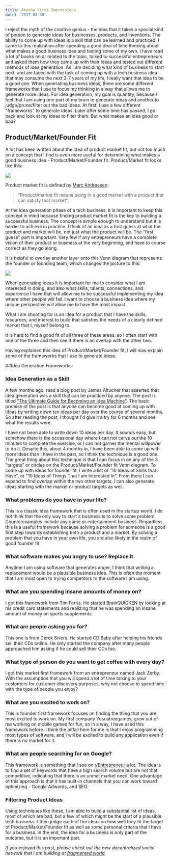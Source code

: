 ```yaml
---
title: Akasha First Impressions
date: '2017-03-30'
---
```


I reject the myth of the creative genius - the idea that it takes a special kind of person to generate ideas for businesses, products, and inventions. The ability to come up with ideas is a skill that can be learned and practiced. I came to this realization after spending a good deal of time thinking about what makes a good business idea and testing some of my own. I have read a lot of books on or related to the topic, talked to successful entrepreneurs and asked them how they came up with their ideas and tested out different methods of idea generation. As I am deciding what kind of business to start next, and am faced with the task of coming up with a tech business idea that may consume the next 3-7 years of my life, I really want that idea to be a good one. When generating business ideas, there are some different frameworks that I use to focus my thinking in a way that allows me to generate more ideas. For idea generation, my goal is quantity, because I feel that I am using one part of my brain to generate ideas and another to judge/prune/filter out the bad ideas. At first, I use a few different "frameworks" to generate ideas. Later after some time has passed, I go back and look at my ideas to filter them. But what makes an idea good or bad?

## Product/Market/Founder Fit

A lot has been written about the idea of product market fit, but not too much on a concept that I find is even more useful for determining what makes a good business idea - Product/Market/Founder fit. Product/Market fit looks like this:

![](/content/images/2017/02/product_market_fit.png)

Product market fit is defined by [Marc Andreesen](https://web.stanford.edu/class/ee204/ProductMarketFit.html):

> “Product/market fit means being in a good market with a product that can satisfy that market”.

At the idea generation phase of a tech business, it is important to keep this concept in mind because finding product market fit is the key to building a successful business. The concept is simple enough to understand but it is harder to achieve in practice. I think of an idea as a first guess at what the product and market will be, not just what the product will be. The "first guess" part is important. Very few if any entrepreneurs have a complete vision of their product or business at the very beginning, and have to course correct as they go along.

It is helpful to overlay another layer onto this Venn diagram that represents the founder or founding team, which changes the picture to this:

![](/content/images/2017/02/product_market_founder_fit.png)

When generating ideas it is important for me to consider what I am interested in doing, and also what skills, talents, connections, and experience I have that will allow me to be successful implementing my idea where other people will fail. I want to choose a business idea where my unique perspective will allow me to have the most impact.

What I am shooting for is an idea for a product that I have the skills, resources, and interest to build that satisfies the needs of a clearly defined market that I, myself belong to.

It is hard to find a good fit of all three of these areas, so I often start with one of the three and then see if there is an overlap with the other two.

Having explained this idea of Product/Market/Founder fit, I will now explain some of the frameworks that I use to generate ideas.

##Idea Generation Frameworks:

### Idea Generation as a Skill

A few months ago, read a blog post by James Altucher that asserted that idea generation was a skill that can be practiced by anyone. The post is titled ["The Ultimate Guide for Becoming an Idea Machine"](http://www.jamesaltucher.com/2014/05/the-ultimate-guide-for-becoming-an-idea-machine/). The basic premise of the post is that anyone can become good at coming up with ideas by writing down ten ideas per day over the course of several months. So after reading the post, I thought I'd give it a try for 6 months and see what the results were.

I have not been able to write down 10 ideas per day. It sounds easy, but somehow there is the occasional day where I can not carve out the 10 minutes to complete the exercise, or I can not garner the mental willpower to do it. Despite this, about 4 months in, I have been able to come up with more ideas than I have in the past, so I think the technique is a good one. The great thing about this technique is that I can focus in on any of the 3 "targets" or circles on the Product/Market/Founder fit Venn diagram. To come up with ideas for founder fit, I write a list of "10 Ideas of Skills that I Have", or "10 Ideas of Things That I am Interested In". From there I can expand to find overlap within the two other targets. I can also generate ideas starting with the market or product targets as well.

### What problems do you have in your life?

This is a classic idea framework that is often used in the startup world. I do not think that the only way to start a business is to solve some problem. Counterexamples include any game or entertainment business. Regardless, this is a useful framework because solving a problem for someone is a good first step towards establishing both a product and a market. By solving a problem that you have in your own life, you are also likely in the realm of good founder fit.

### What software makes you angry to use? Replace it.

Anytime I am using software that generates anger, I think that writing a replacement would be a plausible business idea. This is often the moment that I am most open to trying competitors to the software I am using.

### What are you spending insane amounts of money on?

I got this framework from Tim Ferris. He started BrainQUICKEN by looking at his credit card statements and realizing that he was spending an insane amount of money on sports supplements.

### What are people asking you for?

This one is from Derek Sivers. He started CD Baby after helping his friends sell their CDs online. He only started the company after many people approached him asking if he could sell their CDs too.

### What type of person do you want to get coffee with every day?

I got this market first framework from an entrepreneur named Jack Zerby. With the assumption that you will spend a lot of time talking to your customers for customer discovery purposes, why not choose to spend time with the type of people you enjoy?

### What are you excited to work on?

This is founder first framework focuses on finding the thing that you are most excited to work on. My first company Yosuatreegames, grew out of me working on mobile games for fun, so in a way, I have used this framework before. I think the pitfall here for me is that I enjoy programming most types of software, and I will be excited to build any application even if there is no market for it.

### What are people searching for on Google?

This framework is something that I see on [r/Entrepreneur](https://www.reddit.com/r/Entrepreneur/) a lot. The idea is to find a set of keywords that have a high search volume but are not that competitive, indicating that there is an unmet market need. One advantage of this approach is that it has built-in channels that you can work toward optimizing - Google Adwords, and SEO.

### Filtering Product Ideas

Using techniques like these, I am able to build a substantial list of ideas, most of which are bad, but a few of which might be the start of a plausible tech business. I then judge each of the ideas on how well they fit the target of Product/Market/Founder fit as well as some personal criteria that I have for a business. In the end, the idea for a business is only part of the outcome, but it is an important part.

_If you enjoyed this post, please check out the new decentralized social network that I am building at [fragmented.world](http://www.fragmented.world/)._
